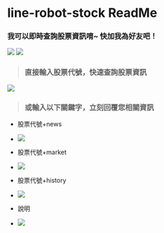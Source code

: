 # line-robot-stock ReadMe

### 我可以即時查詢股票資訊唷~ 快加我為好友吧！
![](https://qr-official.line.me/sid/L/625frasl.png)
![](https://i.imgur.com/MGDtw1t.png)


> ### 直接輸入股票代號，快速查詢股票資訊
![](https://i.imgur.com/gnBmjXv.png)




> ### 或輸入以下關鍵字，立刻回覆您相關資訊
- 股票代號+news
- ![](https://i.imgur.com/geiX1J8.png)


- 股票代號+market
- ![](https://i.imgur.com/9UUcJun.png)


- 股票代號+history
- ![](https://i.imgur.com/nOEJSND.png)


- 說明
- ![](https://i.imgur.com/P8i5CJI.png)
